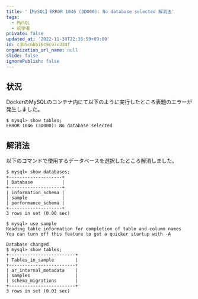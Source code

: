 ```yaml
---
title: '【MySQL】ERROR 1046 (3D000): No database selected 解消法'
tags:
  - MySQL
  - 初学者
private: false
updated_at: '2022-11-30T22:35:59+09:00'
id: c3b5c6bb16c9c97c334f
organization_url_name: null
slide: false
ignorePublish: false
---
```

## 状況

DockerのMySQLのコンテナ内にて以下のように実行したところ表題のエラーが発生しました。  

```terminal
$ mysql> show tables;
ERROR 1046 (3D000): No database selected

```

## 解消法

以下のコマンドで使用するデータベースを選択したところ解消しました。

```terminal
$ mysql> show databases;
+--------------------+
| Database           |
+--------------------+
| information_schema |
| sample             |
| performance_schema |
+--------------------+
3 rows in set (0.00 sec)

$ mysql> use sample
Reading table information for completion of table and column names
You can turn off this feature to get a quicker startup with -A

Database changed
$ mysql> show tables;
+-------------------------+
| Tables_in_sample        |
+-------------------------+
| ar_internal_metadata    |
| samples                 |
| schema_migrations       |
+-------------------------+
3 rows in set (0.01 sec)
```
